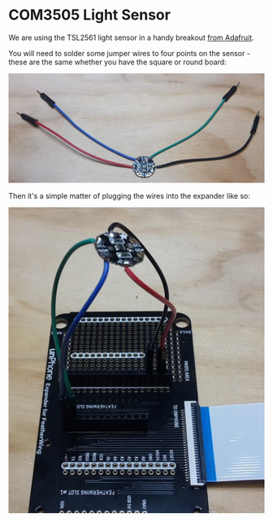 COM3505 Light Sensor
===

We are using the TSL2561 light sensor in a handy breakout [from
Adafruit](https://learn.adafruit.com/tsl2561?view=all).

You will need to solder some jumper wires to four points on the sensor - these
are the same whether you have the square or round board:

![Light sensor](Light_sensor.jpg)

Then it's a simple matter of plugging the wires into the expander like so:

![Light sensor expander](Light_sensor_expander.jpg) 
